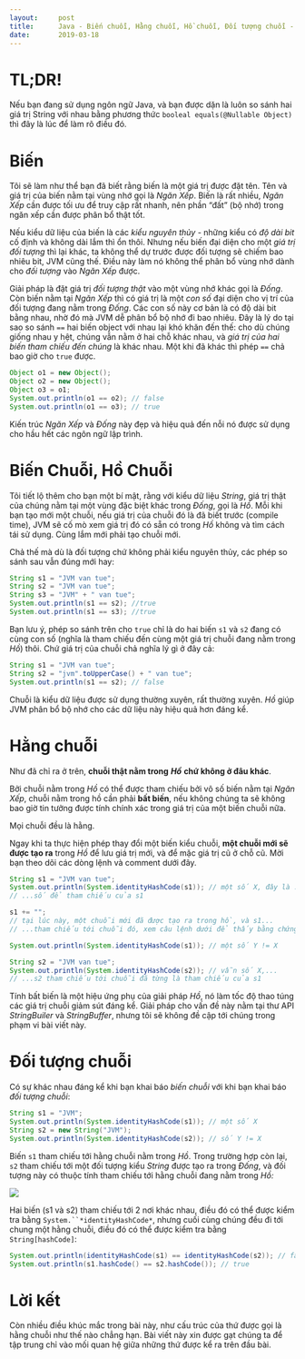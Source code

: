 ```yaml
---
layout:     post
title:      Java - Biến chuỗi, Hằng chuỗi, Hồ chuỗi, Đối tượng chuỗi - tưởng tượng thế nào cho dễ hiểu
date:       2019-03-18
---
```


# TL;DR!

Nếu bạn đang sử dụng ngôn ngữ Java, và bạn được dặn là luôn so sánh hai giá trị String với nhau bằng phương thức `booleal equals(@Nullable Object)` thì đây là lúc để làm rõ điều đó.

# Biến

Tôi sẽ làm như thể bạn đã biết rằng biến là một giá trị được đặt tên. Tên và giá trị của biến nằm tại vùng nhớ gọi là *Ngăn Xếp*. Biến là rất nhiều, *Ngăn Xếp* cần được tối ưu để truy cập rất nhanh, nên phần “đất” (bộ nhớ) trong ngăn xếp cần được phân bổ thật tốt.

Nếu kiểu dữ liệu của biến là các *kiểu nguyên thủy* - những kiểu có *độ dài bit* cố định và không dài lắm thì ổn thôi. Nhưng nếu biến đại diện cho một *giá trị đối tượng* thì lại khác, ta không thể dự trước được đối tượng sẽ chiếm bao nhiêu bit, JVM cũng thế. Điều này làm nó không thể phân bổ vùng nhớ dành cho *đối tượng* vào *Ngăn Xếp* được.

Giải pháp là đặt giá trị *đối tượng thật* vào một vùng nhớ khác gọi là *Đống*. Còn biến nằm tại *Ngăn Xếp* thì có giá trị là một *con số* đại diện cho vị trí của đối tượng đang nằm trong *Đống*. Các con số này cơ bản là có độ dài bit bằng nhau, nhờ đó mà JVM dễ phân bổ bộ nhớ đi bao nhiêu. Đây là lý do tại sao so sánh `==` hai biến object với nhau lại khó khăn đến thế: cho dù chúng giống nhau y hệt, chúng vẫn nằm ở hai chỗ khác nhau, và *giá trị của hai biến tham chiếu đến chúng* là khác nhau. Một khi đã khác thì phép `==` chả bao giờ cho `true` được.

```java
Object o1 = new Object();
Object o2 = new Object();
Object o3 = o1;
System.out.println(o1 == o2); // false
System.out.println(o1 == o3); // true
```

Kiến trúc *Ngăn Xếp* và *Đống* này đẹp và hiệu quả đến nỗi nó được sử dụng cho hầu hết các ngôn ngữ lập trình.

# Biến Chuỗi, Hồ Chuỗi

Tôi tiết lộ thêm cho bạn một bí mật, rằng với kiểu dữ liệu *String*, giá trị thật của chúng nằm tại một vùng đặc biệt khác trong *Đống*, gọi là *Hồ*. Mỗi khi bạn tạo mới một chuỗi, nếu giá trị của chuỗi đó là đã biết trước (compile time), JVM sẽ cố mò xem giá trị đó có sẵn có trong *Hồ* không và tìm cách tái sử dụng. Cùng lắm mới phải tạo chuỗi mới.

Chả thế mà dù là đối tượng chứ không phải kiểu nguyên thủy, các phép so sánh sau vẫn đúng mới hay:

```java
String s1 = "JVM van tue";
String s2 = "JVM van tue";
String s3 = "JVM" + " van tue";
System.out.println(s1 == s2); //true
System.out.println(s1 == s3); //true
```

Bạn lưu ý, phép so sánh trên cho `true` chỉ là do hai biến `s1` và `s2` đang có cùng con số (nghĩa là tham chiếu đến cùng một giá trị chuỗi đang nằm trong *Hồ*) thôi. Chứ giá trị của chuỗi chả nghĩa lý gì ở đây cả:

```java
String s1 = "JVM van tue";
String s2 = "jvm".toUpperCase() + " van tue";
System.out.println(s1 == s2); // false
```

Chuỗi là kiểu dữ liệu được sử dụng thường xuyên, rất thường xuyên. *Hồ* giúp JVM phân bổ bộ nhớ cho các dữ liệu này hiệu quả hơn đáng kể.

# Hằng chuỗi

Như đã chỉ ra ở trên, **chuỗi thật nằm trong** ***Hồ*** **chứ không ở đâu khác**.

Bởi chuỗi nằm trong *Hồ* có thể được tham chiếu bởi vô số biến nằm tại *Ngăn Xếp*, chuỗi nằm trong hồ cần phải **bất biến**, nếu không chúng ta sẽ không bao giờ tin tưởng được tính chính xác trong giá trị của một biến chuỗi nữa. 

Mọi chuỗi đều là hằng.

Ngay khi ta thực hiện phép thay đổi một biến kiểu chuỗi, **một chuỗi mới sẽ được tạo ra** trong *Hồ* để lưu giá trị mới, và để mặc giá trị cũ ở chỗ cũ. Mời bạn theo dõi các dòng lệnh và comment dưới đây.

```java
String s1 = "JVM van tue";
System.out.println(System.identityHashCode(s1)); // một số X, đây là ...
// ...số để tham chiếu của s1

s1 += ""; 
// tại lúc này, một chuỗi mới đã được tạo ra trong hồ, và s1...
// ...tham chiếu tới chuỗi đó, xem câu lệnh dưới để thấy bằng chứng

System.out.println(System.identityHashCode(s1)); // một số Y != X

String s2 = "JVM van tue";
System.out.println(System.identityHashCode(s2)); // vẫn số X,...
// ...s2 tham chiếu tới chuỗi đã từng là tham chiếu của s1
```

Tính bất biến là một hiệu ứng phụ của giải pháp *Hồ*, nó làm tốc độ thao túng các giá trị chuỗi giảm sút đáng kể. Giải pháp cho vấn đề này nằm tại thư API *StringBuiler* và *StringBuffer*, nhưng tôi sẽ không đề cập tới chúng trong phạm vi bài viết này.

# Đối tượng chuỗi

Có sự khác nhau đáng kể khi bạn khai báo *biến chuỗi* với khi bạn khai báo *đối tượng chuỗi*:

```java
String s1 = "JVM";
System.out.println(System.identityHashCode(s1)); // một số X
String s2 = new String("JVM");
System.out.println(System.identityHashCode(s2)); // số Y != X
```

Biến `s1` tham chiếu tới hằng chuỗi nằm trong *Hồ*. Trong trường hợp còn lại, `s2` tham chiếu tới một đối tượng kiểu *String* được tạo ra trong *Đống*, và đối tượng này có thuộc tính tham chiếu tới hằng chuỗi đang nằm trong *Hồ:*

![](https://d2mxuefqeaa7sj.cloudfront.net/s_26A94F394E38E9B676EBCC2B7D2D074EFEEF5AA7196D05CFF158EF98895DB824_1552875563515_IMG_2028.JPG)


Hai biến (s1 và s2) tham chiếu tới 2 nơi khác nhau, điều đó có thể được kiểm tra bằng `System.``*identityHashCode*`, nhưng cuối cùng chúng đều đi tới chung một hằng chuỗi, điều đó có thể được kiểm tra bằng `String[hashCode]`:

```java
System.out.println(identityHashCode(s1) == identityHashCode(s2)); // false
System.out.println(s1.hashCode() == s2.hashCode()); // true
```

# Lời kết

Còn nhiều điều khúc mắc trong bài này, như cấu trúc của thứ được gọi là hằng chuỗi như thế nào chẳng hạn. Bài viết này xin được gạt chúng ta để tập trung chỉ vào mối quan hệ giữa những thứ được kể ra trên đầu bài.
